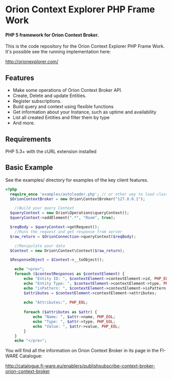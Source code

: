 Orion Context Explorer PHP Frame Work
=============================
#### PHP 5 framework for Orion Context Broker.

This is the code repository for the Orion Context Explorer PHP Frame Work.
It's possible see the running implementation here:

http://orionexplorer.com/

## Features
- Make some operations of Orion Context Broker API.
- Create, Delete and update Entities.
- Register subscriptions.
- Build query and context using flexible functions
-  Get information about your Instance, such as uptime and availability
- List all created Entities and filter them by type
- And more.



## Requirements

PHP 5.3+ with the cURL extension installed



## Basic Example ##
See the examples/ directory for examples of the key client features.
```PHP
<?php
  require_once 'examples/autoloader.php'; // or other way to load classes
  $OrionContextBroker = new Orion\ContextBroker("127.0.0.1");

    //Build your query Context
  $queryContext = new Orion\Operations\queryContext();
  $queryContext->addElement(".*", "Room", true); 

  $reqBody = $queryContext->getRequest();
    //Runs the request and get response from server
  $raw_return = $OrionConnection->queryContext($reqBody);

    //Manipulate your data
  $Context = new Orion\Context\Context($raw_return);

  $ResponseObject = $Context->__toObject();

    echo "<pre>";
    foreach ($contextResponses as $contextElement) {
        echo "Entity ID: ", $contextElement->contextElement->id, PHP_EOL;
        echo "Entity Type: ", $contextElement->contextElement->type, PHP_EOL;
        echo "isPattern: ", $contextElement->contextElement->isPattern, PHP_EOL;
        $attributes = $contextElement->contextElement->attributes;
    
        echo "Attributes:", PHP_EOL;
    
        foreach ($attributes as $attr) {
            echo "Name: ", $attr->name, PHP_EOL;
            echo "Type: ", $attr->type, PHP_EOL;
            echo "Value: ", $attr->value, PHP_EOL;
        }
    }
    echo "</pre>";
```


You will find all the information on Orion Context Broker in its page in the FI-WARE Catalogue:

http://catalogue.fi-ware.eu/enablers/publishsubscribe-context-broker-orion-context-broker





